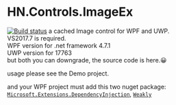 # HN.Controls.ImageEx
[![Build status](https://ci.appveyor.com/api/projects/status/0wuo19nat54dv354?svg=true)](https://ci.appveyor.com/project/h82258652/hn-controls-imageex)
a cached Image control for WPF and UWP.<br/>
VS2017.7 is required.<br/>
WPF version for .net framework 4.7.1<br/>
UWP version for 17763<br/>
but both you can downgrade, the source code is here.😀

usage please see the Demo project.

and your WPF project must add this two nuget package:  
[```Microsoft.Extensions.DependencyInjection```](https://www.nuget.org/packages/Microsoft.Extensions.DependencyInjection/2.2.0-preview2-35157), [```Weakly```](https://www.nuget.org/packages/Weakly/)
